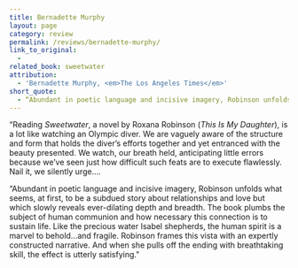 ```yaml
---
title: Bernadette Murphy
layout: page
category: review
permalink: /reviews/bernadette-murphy/
link_to_original:
  - 
related_book: sweetwater
attribution:
  - 'Bernadette Murphy, <em>The Los Angeles Times</em>'
short_quote:
  - “Abundant in poetic language and incisive imagery, Robinson unfolds what seems, at first, to be a subdued story about relationships and love but which slowly reveals ever-dilating depth and breadth."
---
```

“Reading <em>Sweetwater</em>, a novel by Roxana Robinson (<em>This Is My Daughter</em>), is a lot like watching an Olympic diver. We are vaguely aware of the structure and form that holds the diver’s efforts together and yet entranced with the beauty presented. We watch, our breath held, anticipating little errors because we’ve seen just how difficult such feats are to execute flawlessly. Nail it, we silently urge....

“Abundant in poetic language and incisive imagery, Robinson unfolds what seems, at first, to be a subdued story about relationships and love but which slowly reveals ever-dilating depth and breadth. The book plumbs the subject of human communion and how necessary this connection is to sustain life. Like the precious water Isabel shepherds, the human spirit is a marvel to behold…and fragile. Robinson frames this vista with an expertly constructed narrative. And when she pulls off the ending with breathtaking skill, the effect is utterly satisfying."

